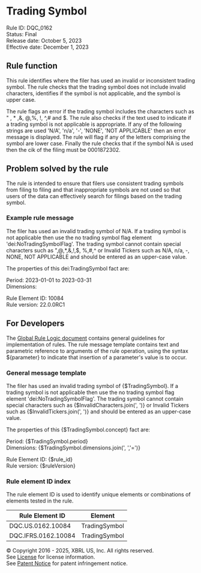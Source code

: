 # Trading Symbol  
Rule ID: DQC_0162  
Status: Final  
Release date: October 5, 2023  
Effective date: December 1, 2023  
  
## Rule function
This rule identifies where the filer has used an invalid or inconsistent trading symbol.  The rule checks that the trading symbol does not include invalid characters, identifies if the symbol is not applicable, and the symbol is upper case. 

The rule flags an error if the trading symbol includes the characters such as " , * ,&, @,%, !, ^,# and $.  The rule also checks if the text used to indicate if a trading symbol is not applicable is appropriate.  If any of the following strings are used 'N/A', 'n/a', '-', 'NONE', 'NOT APPLICABLE' then an error message is displayed. The rule will flag if any of the letters comprising the symbol are lower case. Finally the rule checks that if the symbol NA is used then the cik of the filing must be 0001872302.  

## Problem solved by the rule  
The rule is intended to ensure that filers use consistent trading symbols from filing to filing and that inappropriate symbols are not used so that users of the data can effectively search for filings based on the trading symbol.    

### Example rule message 
The filer has used an invalid trading symbol of N/A. If a trading symbol is not applicable then use the no trading symbol flag element 'dei:NoTradingSymbolFlag'. The trading symbol cannot contain special characters such as ",@,*,&,!,$, %,#,^ or Invalid Tickers such as N/A, n/a, -, NONE, NOT APPLICABLE and should be entered as an upper-case value.  

The properties of this dei:TradingSymbol fact are:  

Period: 2023-01-01 to 2023-03-31  
Dimensions:  

Rule Element ID: 10084  
Rule version: 22.0.0RC1  

## For Developers  
The [Global Rule Logic document](https://github.com/DataQualityCommittee/dqc_us_rules/blob/master/docs/GlobalRuleLogic.md) contains general guidelines for implementation of rules. The rule message template contains text and parametric reference to arguments of the rule operation, using the syntax ${parameter} to indicate that insertion of a parameter's value is to occur. 

### General message template 
The filer has used an invalid trading symbol of {$TradingSymbol}. If a trading symbol is not applicable then use the no trading symbol flag element 'dei:NoTradingSymbolFlag'. The trading symbol cannot contain special characters such as {$InvalidCharacters.join(', ')} or Invalid Tickers such as {$InvalidTickers.join(', ')} and should be entered as an upper-case value.  

The properties of this {$TradingSymbol.concept} fact are:  

Period: {$TradingSymbol.period}  
Dimensions: {$TradingSymbol.dimensions.join(', ','=')}  

Rule Element ID: {$rule_id}  
Rule version: {$ruleVersion}

### Rule element ID index  
The rule element ID is used to identify unique elements or combinations of elements tested in the rule.

|Rule Element ID|Element|
|--- |--- |
| DQC.US.0162.10084 | TradingSymbol |
| DQC.IFRS.0162.10084 | TradingSymbol |

© Copyright 2016 - 2025, XBRL US, Inc. All rights reserved.   
See [License](https://xbrl.us/dqc-license) for license information.  
See [Patent Notice](https://xbrl.us/dqc-patent) for patent infringement notice.  